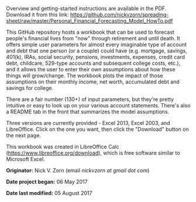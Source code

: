 ﻿Overview and getting-started instructions are available in the PDF. Download it from this link: https://github.com/nickvzorn/spreading-sheet/raw/master/Personal_Financial_Forecasting_Model_HowTo.pdf

This GitHub repository hosts a workbook that can be used to forecast people's financial lives from "now" through retirement and until death. It offers simple user parameters for almost every imaginable type of account and debt that one person (or a couple) could have (e.g. mortgage, savings, 401(k), IRAs, social security, pensions, investments, expenses, credit card debt, childcare, 529-type accounts and subsequent college costs, etc.), and it allows the user to enter their own assumptions about how these things will grow/change. The workbook plots the impact of those assumptions on their monthly income, net worth, accumulated debt and savings for college.

There are a fair number (130+) of input parameters, but they're pretty intuitive or easy to look up on your various account statements. There's also a README tab in the front that summarizes the model assumptions.

Three versions are currently provided - Excel 2013, Excel 2003, and LibreOffice. Click on the one you want, then click the "Download" button on the next page.

This workbook was created in LibreOffice Calc (https://www.libreoffice.org/download), which is free software similar to Microsoft Excel.

**Originator:** Nick V. Zorn (email *nickvzorn at gmail dot com*)

**Date project began:** 06 May 2017

**Date last modified:** 05 August 2017
